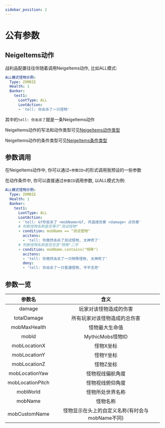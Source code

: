 ```yaml
---
sidebar_position: 2
---
```


# 公有参数

## NeigeItems动作

战利品配置往往伴随着调用NeigeItems动作, 比如ALL模式:

```yaml
ALL模式怪物示例:
  Type: ZOMBIE
  Health: 1
  Banker:
    test1:
      LootType: ALL
      LootAction:
      - 'tell: 你击杀了一只怪物'
```

其中的`tell: 你击杀了`就是一条NeigeItems动作

NeigeItems动作的写法和动作类型可见[NeigeItems动作类型](https://neige7.github.io/NeigeItems-Wiki-Docusaurus/%E7%89%A9%E5%93%81/%E7%89%A9%E5%93%81%E5%8A%A8%E4%BD%9C/%E5%8A%A8%E4%BD%9C%E7%B1%BB%E5%9E%8B)

NeigeItems动作的条件类型可见[NeigeItems条件类型](https://neige7.github.io/NeigeItems-Wiki-Docusaurus/%E7%89%A9%E5%93%81/%E7%89%A9%E5%93%81%E5%8A%A8%E4%BD%9C/%E6%9D%A1%E4%BB%B6%E7%B1%BB%E5%9E%8B)

## 参数调用

在NeigeItems动作中, 你可以通过`<参数ID>`的形式调用我预设的一些参数

在动作条件中, 你可以直接通过`参数ID`调用参数, 以ALL模式为例:

```yaml
ALL模式怪物示例:
  Type: ZOMBIE
  Health: 1
  Banker:
    test1:
      LootType: ALL
      LootAction:
      - 'tell: &f你击杀了 <mobName>&f, 共造成伤害 <damage> 点伤害'
      # 判断怪物名称是否等于"测试怪物"
      - condition: mobName == "测试怪物"
        acitons:
        - 'tell: 你竟然击杀了测试怪物, 太神奇了'
      # 判断怪物名称是否包含"特殊"二字
      - condition: mobName.contains("特殊")
        acitons:
        - 'tell: 你竟然击杀了一只特殊怪物, 太神奇了'
        deny:
        - 'tell: 你击杀了一只普通怪物, 平平无奇'
```

## 参数一览

| 参数名 | 含义 |
| :----: | :----: |
| damage | 玩家对该怪物造成的伤害 |
| totalDamage | 所有玩家对该怪物造成的总伤害 |
| mobMaxHealth | 怪物最大生命值 |
| mobId | MythicMobs怪物ID |
| mobLocationX | 怪物X坐标 |
| mobLocationY | 怪物Y坐标 |
| mobLocationZ | 怪物Z坐标 |
| mobLocationYaw | 怪物视线偏航角度 |
| mobLocationPitch | 怪物视线俯仰角度 |
| mobWorld | 怪物所处世界名称 |
| mobName | 怪物名称 |
| mobCustomName | 怪物显示在头上的自定义名称(有时会与mobName不同) |
